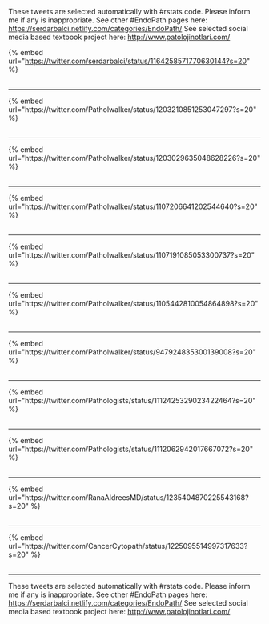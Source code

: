 

These tweets are selected automatically with #rstats code. Please inform me if any is inappropriate.
See other #EndoPath pages here: https://serdarbalci.netlify.com/categories/EndoPath/ 
See selected social media based textbook project here: http://www.patolojinotlari.com/

{% embed url="https://twitter.com/serdarbalci/status/1164258571770630144?s=20" %}<br>
<br>
<hr>
{% embed url="https://twitter.com/Patholwalker/status/1203210851253047297?s=20" %}<br>
<br>
<hr>
{% embed url="https://twitter.com/Patholwalker/status/1203029635048628226?s=20" %}<br>
<br>
<hr>
{% embed url="https://twitter.com/Patholwalker/status/1107206641202544640?s=20" %}<br>
<br>
<hr>
{% embed url="https://twitter.com/Patholwalker/status/1107191085053300737?s=20" %}<br>
<br>
<hr>
{% embed url="https://twitter.com/Patholwalker/status/1105442810054864898?s=20" %}<br>
<br>
<hr>
{% embed url="https://twitter.com/Patholwalker/status/947924835300139008?s=20" %}<br>
<br>
<hr>
{% embed url="https://twitter.com/Pathologists/status/1112425329023422464?s=20" %}<br>
<br>
<hr>
{% embed url="https://twitter.com/Pathologists/status/1112062942017667072?s=20" %}<br>
<br>
<hr>
{% embed url="https://twitter.com/RanaAldreesMD/status/1235404870225543168?s=20" %}<br>
<br>
<hr>
{% embed url="https://twitter.com/CancerCytopath/status/1225095514997317633?s=20" %}<br>
<br>
<hr>


These tweets are selected automatically with #rstats code. Please inform me if any is inappropriate.
See other #EndoPath pages here: https://serdarbalci.netlify.com/categories/EndoPath/ 
See selected social media based textbook project here: http://www.patolojinotlari.com/
